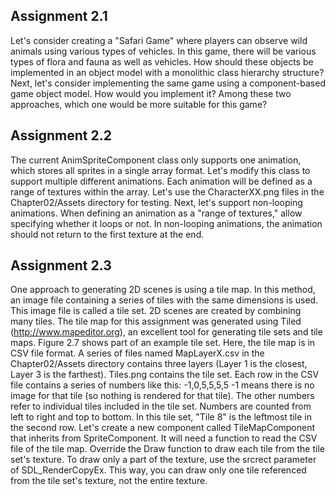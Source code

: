 ## Assignment 2.1
Let's consider creating a "Safari Game" where players can observe wild animals using various types of vehicles. In this game, there will be various types of flora and fauna as well as vehicles. How should these objects be implemented in an object model with a monolithic class hierarchy structure? Next, let's consider implementing the same game using a component-based game object model. How would you implement it? Among these two approaches, which one would be more suitable for this game?

## Assignment 2.2
The current AnimSpriteComponent class only supports one animation, which stores all sprites in a single array format. Let's modify this class to support multiple different animations. Each animation will be defined as a range of textures within the array. Let's use the CharacterXX.png files in the Chapter02/Assets directory for testing. Next, let's support non-looping animations. When defining an animation as a "range of textures," allow specifying whether it loops or not. In non-looping animations, the animation should not return to the first texture at the end.

## Assignment 2.3
One approach to generating 2D scenes is using a tile map. In this method, an image file containing a series of tiles with the same dimensions is used. This image file is called a tile set. 2D scenes are created by combining many tiles. The tile map for this assignment was generated using Tiled (http://www.mapeditor.org), an excellent tool for generating tile sets and tile maps. Figure 2.7 shows part of an example tile set. Here, the tile map is in CSV file format. A series of files named MapLayerX.csv in the Chapter02/Assets directory contains three layers (Layer 1 is the closest, Layer 3 is the farthest). Tiles.png contains the tile set. Each row in the CSV file contains a series of numbers like this: -1,0,5,5,5,5 -1 means there is no image for that tile (so nothing is rendered for that tile). The other numbers refer to individual tiles included in the tile set. Numbers are counted from left to right and top to bottom. In this tile set, "Tile 8" is the leftmost tile in the second row. Let's create a new component called TileMapComponent that inherits from SpriteComponent. It will need a function to read the CSV file of the tile map. Override the Draw function to draw each tile from the tile set's texture. To draw only a part of the texture, use the srcrect parameter of SDL_RenderCopyEx. This way, you can draw only one tile referenced from the tile set's texture, not the entire texture.

